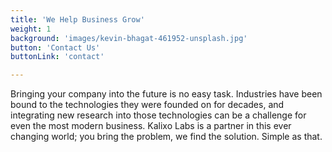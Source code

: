 ```yaml
---
title: 'We Help Business Grow'
weight: 1
background: 'images/kevin-bhagat-461952-unsplash.jpg'
button: 'Contact Us'
buttonLink: 'contact'

---
```


Bringing your company into the future is no easy task. Industries have been bound to the technologies they were founded on for decades, and integrating new research into those technologies can be a challenge for even the most modern business. Kalixo Labs is a partner in this ever changing world; you bring the problem, we find the solution. Simple as that. 